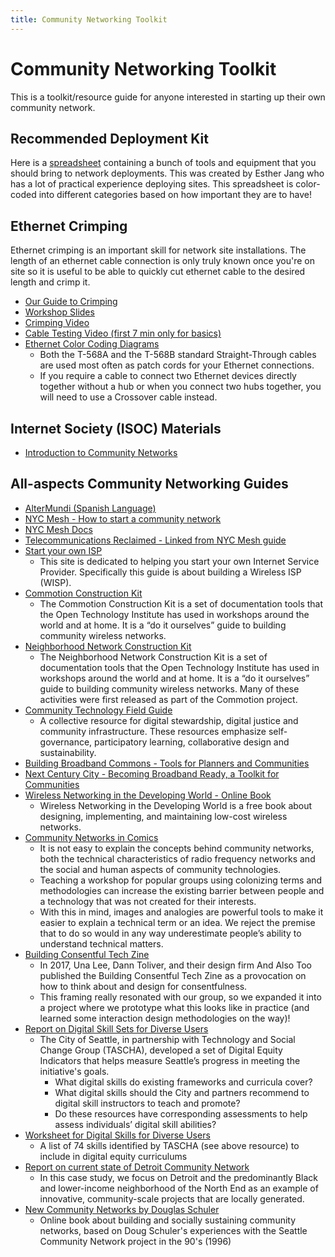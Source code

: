 ```yaml
---
title: Community Networking Toolkit
---
```


# Community Networking Toolkit

This is a toolkit/resource guide for anyone interested in starting up their own community network.

## Recommended Deployment Kit
Here is a [spreadsheet](https://docs.google.com/spreadsheets/d/1-f0neQ0XBOndDnIj8ft-SQVXU3Dub-5iQwYS_odf-MQ/edit#gid=0) containing a bunch of tools and equipment that you should bring to network deployments. This was created by Esther Jang who has a lot of practical experience deploying sites. This spreadsheet is color-coded into different categories based on how important they are to have!

## Ethernet Crimping
Ethernet crimping is an important skill for network site installations. The length of an ethernet cable connection is only truly known once you're on site so it is useful to be able to quickly cut ethernet cable to the desired length and crimp it.

* [Our Guide to Crimping](https://docs.seattlecommunitynetwork.org/learn/cable-crimping)
* [Workshop Slides](https://docs.google.com/presentation/d/1HG5OcJysTicr_JHOlsKTB2ewWBVexrQDYv0Xn3_1hYA/edit?usp=sharing)
* [Crimping Video](https://www.youtube.com/watch?v=WvP0D0jiyLg)
* [Cable Testing Video (first 7 min only for basics)](https://www.youtube.com/watch?v=3tHvOLBp2zM)
* [Ethernet Color Coding Diagrams](https://incentre.net/ethernet-cable-color-coding-diagram/)
    * Both the T-568A and the T-568B standard Straight-Through cables are used most often as patch cords for your Ethernet connections.
    * If you require a cable to connect two Ethernet devices directly together without a hub or when you connect two hubs together, you will need to use a Crossover cable instead.

## Internet Society (ISOC) Materials
* [Introduction to Community Networks](https://www.internetsociety.org/issues/community-networks/)

## All-aspects Community Networking Guides
* [AlterMundi (Spanish Language)](http://docs.altermundi.net/)
* [NYC Mesh - How to start a community network](https://www.nycmesh.net/blog/how/)
* [NYC Mesh Docs](https://docs.nycmesh.net/)
* [Telecommunications Reclaimed - Linked from NYC Mesh guide](https://www.netcommons.eu/sites/default/files/telecom-reclaimed-web-single-page.pdf)
* [Start your own ISP](https://startyourownisp.com/)
    * This site is dedicated to helping you start your own Internet Service Provider. Specifically this guide is about building a Wireless ISP (WISP).
* [Commotion Construction Kit](https://commotionwireless.net/docs/cck/)
    * The Commotion Construction Kit is a set of documentation tools that the Open Technology Institute has used in workshops around the world and at home. It is a “do it ourselves” guide to building community wireless networks.
* [Neighborhood Network Construction Kit](https://communitytechnology.github.io/docs/cck/)
    * The Neighborhood Network Construction Kit is a set of documentation tools that the Open Technology Institute has used in workshops around the world and at home. It is a “do it ourselves” guide to building community wireless networks. Many of these activities were first released as part of the Commotion project.
* [Community Technology Field Guide](http://communitytechnology.github.io/)
    * A collective resource for digital stewardship, digital justice and community infrastructure. These resources emphasize self-governance, participatory learning, collaborative design and sustainability. 
* [Building Broadband Commons - Tools for Planners and Communities](https://static.newamerica.org/attachments/2445-building-broadband-commons/BuildingBroadband_v5_sm.0ce41b72f9cb49b9a0163c4aa8dfefa8.pdf)
* [Next Century City - Becoming Broadband Ready, a Toolkit for Communities](https://nextcenturycities.org/becoming-broadband-ready/)
* [Wireless Networking in the Developing World - Online Book](http://wndw.net/book.html#readBook)
    * Wireless Networking in the Developing World is a free book about designing, implementing, and maintaining low-cost wireless networks.
* [Community Networks in Comics](https://ibebrasil.org.br/wp-content/uploads/2019/12/comic-en-v2.pdf)
    * It is not easy to explain the concepts behind community networks, both the technical characteristics of radio frequency networks and the social and human aspects of community technologies.
    * Teaching a workshop for popular groups using colonizing terms and methodologies can increase the existing barrier between people and a technology that was not created for their interests.
    * With this in mind, images and analogies are powerful tools to make it easier to explain a technical term or an idea. We reject the premise that to do so would in any way underestimate people’s ability to understand technical matters. 
* [Building Consentful Tech Zine](https://bklynlibrary.github.io/bklynConnect-curriculum/modules/prototyping%20consent/start/)
    * In 2017, Una Lee, Dann Toliver, and their design firm And Also Too published the Building Consentful Tech Zine as a provocation on how to think about and design for consentfulness.
    * This framing really resonated with our group, so we expanded it into a project where we prototype what this looks like in practice (and learned some interaction design methodologies on the way)!
* [Report on Digital Skill Sets for Diverse Users](https://www.seattle.gov/Documents/Departments/Tech/DigitalEquity/digital%20skills%20for%20diverse%20users.pdf)
    * The City of Seattle, in partnership with Technology and Social Change Group (TASCHA), developed a set of Digital Equity Indicators that helps measure Seattle’s progress in meeting the initiative's goals.
        * What digital skills do existing frameworks and curricula cover?
        * What digital skills should the City and partners recommend to digital skill instructors to teach and promote?
        * Do these resources have corresponding assessments to help assess individuals’ digital skill abilities?
* [Worksheet for Digital Skills for Diverse Users](https://www.seattle.gov/Documents/Departments/Tech/DigitalEquity/digital%20skills%20list-worksheet_DEN.docx)
    * A list of 74 skills identified by TASCHA (see above resource) to include in digital equity curriculums
* [Report on current state of Detroit Community Network](https://drive.google.com/file/d/1kiByZFQ2KKTOWzB91D0yH0_UcDkRYg-a/view)
    * In this case study, we focus on Detroit and the predominantly Black and lower-income neighborhood of the North End as an example of innovative, community-scale projects that are locally generated.
* [New Community Networks by Douglas Schuler](https://publicsphereproject.org/ncn/)
    * Online book about building and socially sustaining community networks, based on Doug Schuler's experiences with the Seattle Community Network project in the 90's (1996)
